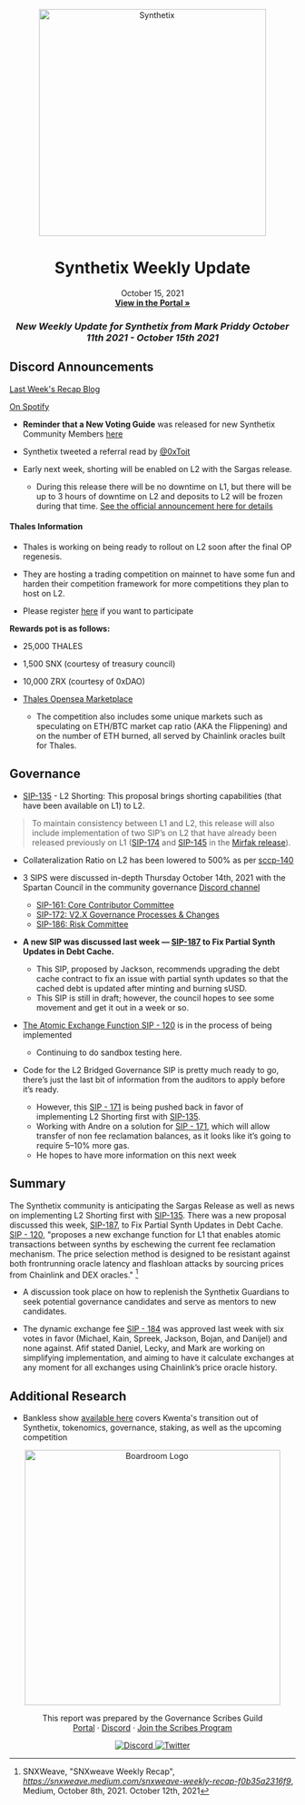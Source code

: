 
<p align="center">
  <a href="http://app.boardroom.info/BanklessDAO">
    <img src="https://miro.medium.com/max/1400/1*V3K-Uu2va_r9p7O2p_FzMw.png" alt="Synthetix" width="400" />
  </a>
  <h1 align="center">Synthetix Weekly Update</h1>
  <p align="center">
    October 15, 2021
  <br />
  <a href="http://app.boardroom.info/BanklessDAO"><strong>View in the Portal »</strong></a>
  <br />
  </p>
</p>

### <p align="center"> *New Weekly Update for Synthetix from Mark Priddy October 11th 2021 - October 15th 2021*

## Discord Announcements
	
[Last Week's Recap Blog](https://snxweave.medium.com/snxweave-weekly-recap-f0b35a2316f9)

[On Spotify](https://open.spotify.com/episode/44F2wrMzTaJf1OdYJjdW88)

- **Reminder that a New Voting Guide** was released for new Synthetix Community Members [here](https://medium.com/@akng105/a-guide-to-synthetix-voting-for-new-community-members-fa57d929b2ce)

- Synthetix tweeted a referral read by [@0xToit](https://twitter.com/i/web/status/1448380685484367874)

- Early next week, shorting will be enabled on L2 with the Sargas release. 
  - During this release there will be no downtime on L1, but there will be up to 3 hours of downtime on L2 and deposits to L2 will be frozen during that time. [See the official announcement here for details](https://blog.synthetix.io/the-sargas-release/)

#### Thales Information
	
	
- Thales is working on being ready to rollout on L2 soon after the final OP regenesis.
	
- They are hosting a trading competition on mainnet to have some fun and harden their competition framework for more competitions they plan to host on L2.
	
- Please register [here](https://thales.market/markets/leaderboard) if you want to participate


**Rewards pot is as follows:**

- 25,000 THALES
- 1,500 SNX (courtesy of treasury council)
- 10,000 ZRX (courtesy of 0xDAO)

- [Thales Opensea Marketplace](https://opensea.io/collection/thales-market)

  - The competition also includes some unique markets such as speculating on ETH/BTC market cap ratio (AKA the Flippening) and on the number of ETH burned, all served by Chainlink oracles built for Thales.



## Governance

- [SIP-135](https://sips.synthetix.io/sips/sip-135/) - L2 Shorting: This proposal brings shorting capabilities (that have been available on L1) to L2.

>To maintain consistency between L1 and L2, this release will also include implementation of two SIP’s on L2 that have already been released previously on L1 ([SIP-174](https://sips.synthetix.io/sips/sip-174/) and [SIP-145](https://sips.synthetix.io/sips/sip-145/) in the [Mirfak release](https://blog.synthetix.io/the-mirfak-release/)).

- Collateralization Ratio on L2 has been lowered to 500% as per [sccp-140](
https://sips.synthetix.io/sccp/sccp-140/)

- 3 SIPS were discussed in-depth Thursday October 14th, 2021 with the Spartan Council in the community governance [Discord channel](https://t.co/MoZraZDBZF?amp=1)
  - [SIP-161: Core Contributor Committee](https://sips.synthetix.io/sips/sip-161/)
  - [SIP-172: V2.X Governance Processes & Changes](https://sips.synthetix.io/sips/sip-172/)
  - [SIP-186: Risk Committee](https://sips.synthetix.io/sips/sip-186/)

- **A new SIP was discussed last week — [SIP-187](https://sips.synthetix.io/sips/sip-187/) to Fix Partial Synth Updates in Debt Cache.**
  - This SIP, proposed by Jackson, recommends upgrading the debt cache contract to fix an issue with partial synth updates so that the cached debt is updated after minting and burning sUSD. 
  - This SIP is still in draft; however, the council hopes to see some movement and get it out in a week or so.

- [The Atomic Exchange Function SIP - 120](https://sips.synthetix.io/sips/sip-120/) is in the process of being implemented
  - Continuing to do sandbox testing here.
	
- Code for the L2 Bridged Governance SIP is pretty much ready to go, there’s just the last bit of information from the auditors to apply before it’s ready. 
  - However, this [SIP - 171](https://sips.synthetix.io/sips/sip-171/) is being pushed back in favor of implementing L2 Shorting first with [SIP-135](https://sips.synthetix.io/sips/sip-135/). 
  - Working with Andre on a solution for [SIP - 171](https://sips.synthetix.io/sips/sip-171/), which will allow transfer of non fee reclamation balances, as it looks like it’s going to require 5–10% more gas. 
  - He hopes to have more information on this next week



## Summary

The Synthetix community is anticipating the Sargas Release as well as news on implementing L2 Shorting first with [SIP-135](https://sips.synthetix.io/sips/sip-135/). There was a new proposal discussed this week, [SIP-187](https://sips.synthetix.io/sips/sip-187/), to Fix Partial Synth Updates in Debt Cache. [SIP - 120](https://sips.synthetix.io/sips/sip-120/), "proposes a new exchange function for L1 that enables atomic transactions between synths by eschewing the current fee reclamation mechanism. The price selection method is designed to be resistant against both frontrunning oracle latency and flashloan attacks by sourcing prices from Chainlink and DEX oracles." [^1]
	
[^1]: SNXWeave, "SNXweave Weekly Recap", *https://snxweave.medium.com/snxweave-weekly-recap-f0b35a2316f9*, Medium, October 8th, 2021. October 12th, 2021
	
- A discussion took place on how to replenish the Synthetix Guardians to seek potential governance candidates and serve as mentors to new candidates.

- The dynamic exchange fee [SIP - 184](https://sips.synthetix.io/sips/sip-184/) was approved last week with six votes in favor (Michael, Kain, Spreek, Jackson, Bojan, and Danijel) and none against. Afif stated Daniel, Lecky, and Mark are working on simplifying implementation, and aiming to have it calculate exchanges at any moment for all exchanges using Chainlink’s price oracle history.


## Additional Research

- Bankless show [available here](https://www.youtube.com/watch?v=zb68Vl7cE_M) covers Kwenta's transition out of Synthetix, tokenomics, governance, staking, as well as the upcoming competition



<p align="center">
  <a href="http://app.boardroom.info/">
    <img src="https://i.ibb.co/PFcchnQ/boardroom.png" alt="Boardroom Logo" width="450" />
  </a>
</p>

<p align="center">
	This report was prepared by the Governance Scribes Guild
  <br />
  <a href="http://boardroom.info/">Portal</a>
  ·
  <a href="https://discord.com/invite/tgrTFg9">Discord</a>
  ·
  <a href="https://boardroom.mirror.xyz/JHrN8nVy_J4C7Xzj37zoyPANg0ZnNszhWy9YOZHC0lM">Join the Scribes Program</a>
</p>

<p align="center">
  <a href="https://discord.gg/CEZ8WfuK8s">
    <img src="https://img.shields.io/badge/Discord-Join-7289da?style=for-the-badge&logo=discord&logoColor=white" alt="Discord" />
  </a>
  <a href="https://twitter.com/boardroom_info">
    <img src="https://img.shields.io/badge/Twitter-Follow-1da1f2?style=for-the-badge&logo=twitter&logoColor=white" alt="Twitter" />
  </a>
</p>





